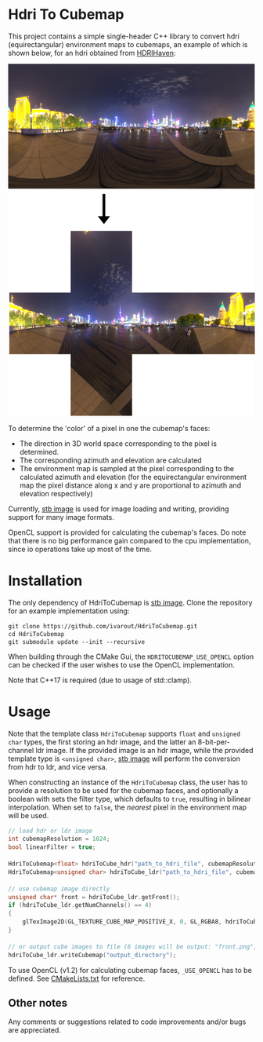 # Hdri To Cubemap 
This project contains a simple single-header C++ library to convert hdri (equirectangular) environment maps to cubemaps, an example of which is shown below, for an hdri obtained from [HDRIHaven](https://hdrihaven.com/):

![GitHub Logo](images/cubemap.png)

To determine the 'color' of a pixel in one the cubemap's faces:
- The direction in 3D world space corresponding to the pixel is determined.
- The corresponding azimuth and elevation are calculated
- The environment map is sampled at the pixel corresponding to the calculated azimuth and elevation (for the equirectangular environment map the pixel distance along x and y are proportional to azimuth and elevation respectively)

Currently, [stb image](<https://github.com/nothings/stb>) is used for image loading and writing, providing support for many image formats. 

OpenCL support is provided for calculating the cubemap's faces. Do note that there is no big performance gain compared to the cpu implementation, since io operations take up most of the time.

# Installation
The only dependency of HdriToCubemap is [stb image](<https://github.com/nothings/stb>). Clone the repository for an example implementation using:

```
git clone https://github.com/ivarout/HdriToCubemap.git
cd HdriToCubemap
git submodule update --init --recursive
```

When building through the CMake Gui, the `HDRITOCUBEMAP_USE_OPENCL` option can be checked if the user wishes to use the OpenCL implementation.

Note that C++17 is required (due to usage of std::clamp).

# Usage
Note that the template class `HdriToCubemap` supports `float` and `unsigned char` types, the first storing an hdr image, and the latter an 8-bit-per-channel ldr image. If the provided image is an hdr image, while the provided template type is `<unsigned char>`, [stb image](<https://github.com/nothings/stb>) will perform the conversion from hdr to ldr, and vice versa.

When constructing an instance of the `HdriToCubemap` class, the user has to provide a resolution to be used for the cubemap faces, and optionally a boolean with sets the filter type, which defaults to `true`, resulting in bilinear interpolation. When set to `false`, the *nearest* pixel in the environment map will be used.

```c++
// load hdr or ldr image
int cubemapResolution = 1024;
bool linearFilter = true; 

HdriToCubemap<float> hdriToCube_hdr("path_to_hdri_file", cubemapResolution, linearFilter);
HdriToCubemap<unsigned char> hdriToCube_ldr("path_to_hdri_file", cubemapResolution, linearFilter);

// use cubemap image directly
unsigned char* front = hdriToCube_ldr.getFront();
if (hdriToCube_ldr.getNumChannels() == 4)
{
    glTexImage2D(GL_TEXTURE_CUBE_MAP_POSITIVE_X, 0, GL_RGBA8, hdriToCube.getCubemapResolution(), hdriToCube.getCubemapResolution(), 0, GL_RGBA, GL_UNSIGNED_BYTE, front);
}

// or output cube images to file (6 images will be output: "front.png", "back.png", "left.png", "right.png", "up.png", and "down.png")
hdriToCube_ldr.writeCubemap("output_directory");
```

To use OpenCL (v1.2) for calculating cubemap faces, `_USE_OPENCL` has to be defined. See [CMakeLists.txt](HdriToCubemap/CMakeLists.txt) for reference. 

## Other notes 

Any comments or suggestions related to code improvements and/or bugs are appreciated.
